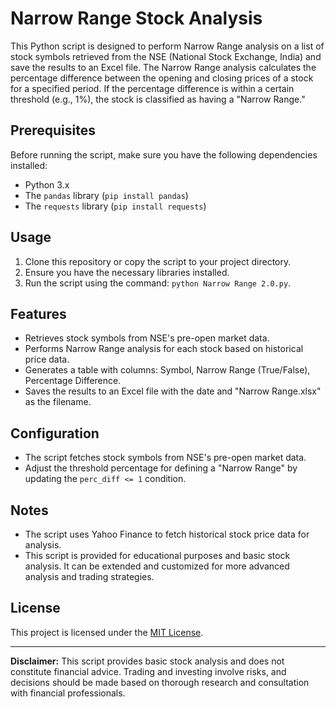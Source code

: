 # Narrow Range Stock Analysis

This Python script is designed to perform Narrow Range analysis on a list of stock symbols retrieved from the NSE (National Stock Exchange, India) and save the results to an Excel file. The Narrow Range analysis calculates the percentage difference between the opening and closing prices of a stock for a specified period. If the percentage difference is within a certain threshold (e.g., 1%), the stock is classified as having a "Narrow Range."

## Prerequisites

Before running the script, make sure you have the following dependencies installed:

- Python 3.x
- The `pandas` library (`pip install pandas`)
- The `requests` library (`pip install requests`)

## Usage

1. Clone this repository or copy the script to your project directory.
2. Ensure you have the necessary libraries installed.
3. Run the script using the command: `python Narrow Range 2.0.py`.

## Features

- Retrieves stock symbols from NSE's pre-open market data.
- Performs Narrow Range analysis for each stock based on historical price data.
- Generates a table with columns: Symbol, Narrow Range (True/False), Percentage Difference.
- Saves the results to an Excel file with the date and "Narrow Range.xlsx" as the filename.

## Configuration

- The script fetches stock symbols from NSE's pre-open market data.
- Adjust the threshold percentage for defining a "Narrow Range" by updating the `perc_diff <= 1` condition.

## Notes

- The script uses Yahoo Finance to fetch historical stock price data for analysis.
- This script is provided for educational purposes and basic stock analysis. It can be extended and customized for more advanced analysis and trading strategies.

## License

This project is licensed under the [MIT License](LICENSE).

---

**Disclaimer:** This script provides basic stock analysis and does not constitute financial advice. Trading and investing involve risks, and decisions should be made based on thorough research and consultation with financial professionals.

